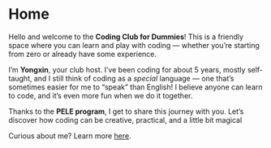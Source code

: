# Home

Hello and welcome to the **Coding Club for Dummies**!
This is a friendly space where you can learn and play with coding — whether you’re starting from zero or already have some experience.

I’m **Yongxin**, your club host. I’ve been coding for about 5 years, mostly self-taught, and I still think of coding as a *special* language — one that’s sometimes easier for me to “speak” than English! I believe anyone can learn to code, and it’s even more fun when we do it together.

Thanks to the **PELE program**, I get to share this journey with you. Let’s discover how coding can be creative, practical, and a little bit magical

Curious about me? Learn more [here](https://yongxinlyu.github.io).


```{tableofcontents}
```
